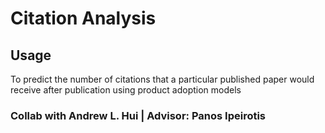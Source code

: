 # Citation Analysis

## Usage
To predict the number of citations that a particular published paper would receive after publication using product adoption models


### Collab with Andrew L. Hui | Advisor: Panos Ipeirotis 
